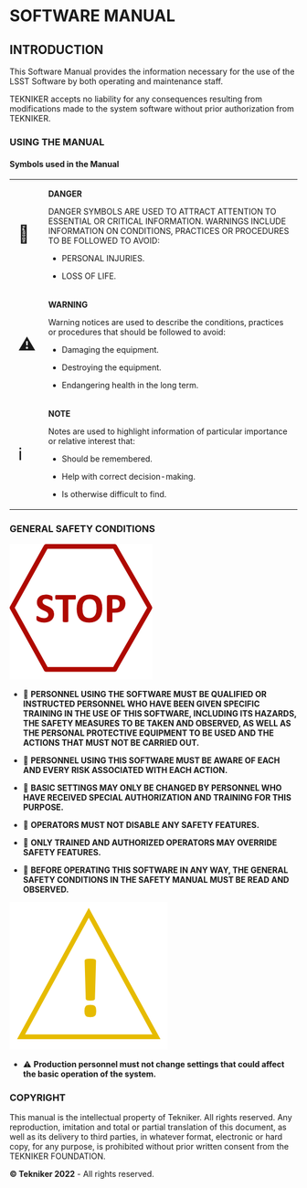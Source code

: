 # SOFTWARE MANUAL

## INTRODUCTION

This Software Manual provides the information necessary for the use of the LSST Software by both operating and maintenance staff.

TEKNIKER accepts no liability for any consequences resulting from modifications made to the system software without prior authorization from TEKNIKER.

### USING THE MANUAL

#### Symbols used in the Manual

<table class="table">
  <tbody>
    <tr class="odd">
      <td style="font-size: 30px;"> 🛑 </td>
      <td>
        <p><strong>DANGER</strong></p>
        <p>
          DANGER SYMBOLS ARE USED TO ATTRACT ATTENTION TO ESSENTIAL OR CRITICAL
          INFORMATION. WARNINGS INCLUDE INFORMATION ON CONDITIONS, PRACTICES OR
          PROCEDURES TO BE FOLLOWED TO AVOID:
        </p>
        <ul>
          <li><p>PERSONAL INJURIES.</p></li>
          <li><p>LOSS OF LIFE.</p></li>
        </ul>
      </td>
    </tr>
    <tr class="even">
      <td style="font-size: 30px;"> ⚠️ </td>
      <td>
        <p><strong>WARNING</strong></p>
        <p>
          Warning notices are used to describe the conditions, practices or
          procedures that should be followed to avoid:
        </p>
        <ul>
          <li><p>Damaging the equipment.</p></li>
          <li><p>Destroying the equipment.</p></li>
          <li><p>Endangering health in the long term.</p></li>
        </ul>
      </td>
    </tr>
    <tr class="odd">
      <td style="font-size: 30px;"> ℹ️ </td>
      <td>
        <p><strong>NOTE</strong></p>
        <p>
          Notes are used to highlight information of particular importance or
          relative interest that:
        </p>
        <ul>
          <li>
            <p>Should be remembered.</p>
          </li>
          <li>
            <p>Help with correct decision-making.</p>
          </li>
          <li>
            <p>Is otherwise difficult to find.</p>
          </li>
        </ul>
      </td>
    </tr>
  </tbody>
</table>

### GENERAL SAFETY CONDITIONS

![Stop signal](../Resources/media/image005.png)

- 🛑 **PERSONNEL USING THE SOFTWARE MUST BE QUALIFIED OR INSTRUCTED PERSONNEL WHO HAVE BEEN GIVEN SPECIFIC TRAINING IN THE USE OF THIS SOFTWARE, INCLUDING ITS HAZARDS, THE SAFETY MEASURES TO BE TAKEN AND OBSERVED, AS WELL AS THE PERSONAL PROTECTIVE EQUIPMENT TO BE USED AND THE ACTIONS THAT MUST NOT BE CARRIED OUT.**

- 🛑 **PERSONNEL USING THIS SOFTWARE MUST BE AWARE OF EACH AND EVERY RISK ASSOCIATED WITH EACH ACTION.**

- 🛑 **BASIC SETTINGS MAY ONLY BE CHANGED BY PERSONNEL WHO HAVE RECEIVED SPECIAL AUTHORIZATION AND TRAINING FOR THIS PURPOSE.**

- 🛑 **OPERATORS MUST NOT DISABLE ANY SAFETY FEATURES.**

- 🛑 **ONLY TRAINED AND AUTHORIZED OPERATORS MAY OVERRIDE SAFETY FEATURES.**

- 🛑 **BEFORE OPERATING THIS SOFTWARE IN ANY WAY, THE GENERAL SAFETY CONDITIONS IN THE SAFETY MANUAL MUST BE READ AND OBSERVED.**

![Warning sign](../Resources/media/image006.png "title")

- ⚠️ **Production personnel must not change settings that could affect the basic operation of the system.**

### COPYRIGHT

This manual is the intellectual property of Tekniker. All rights reserved. Any reproduction, imitation and total or partial translation of this document, as well as its delivery to third parties, in whatever format, electronic or hard copy, for any purpose, is prohibited without prior written consent from the TEKNIKER FOUNDATION.

**© Tekniker 2022** - All rights reserved.
